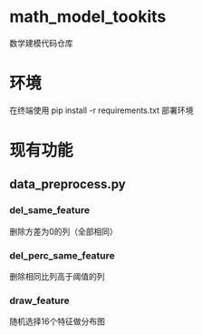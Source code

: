 # math_model_tookits
数学建模代码仓库

# 环境
在终端使用 pip install -r requirements.txt 部署环境

# 现有功能
## data_preprocess.py
### del_same_feature
删除方差为0的列（全部相同）
### del_perc_same_feature
删除相同比列高于阈值的列
### draw_feature
随机选择16个特征做分布图
